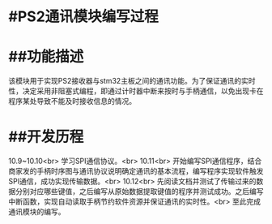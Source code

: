 #PS2通讯模块编写过程
=========================
##功能描述
========================
  该模块用于实现PS2接收器与stm32主板之间的通讯功能。为了保证通讯的实时性，决定采用非阻塞式编程，即通过计时器中断来按时与手柄通信，以免出现卡在程序某处导致不能及时接收信息的情况。

##开发历程
=========================
  10.9~10.10\<br> 
    学习SPI通信协议。\<br> 
  10.11\<br> 
    开始编写SPI通信程序，结合商家发的手柄时序图与通讯协议说明确定通讯的基本流程，编写程序实现软件触发SPI通信，成功实现传输数据。\<br> 
  10.12\<br> 
    先阅读文档并测试了传输过来的数据分别对应哪些键值，之后编写从原始数据提取键值的程序并测试成功。之后编写中断函数，实现自动读取手柄节约软件资源并保证通讯的实时性。\<br> 
    至此完成通讯模块的编写。
